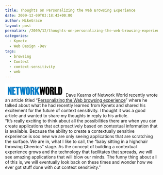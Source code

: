 ```yaml
---
title: Thoughts on Personalizing the Web Browsing Experience
date: 2009-12-09T03:18:43+00:00
author: MikeGrace
layout: post
permalink: /2009/12/thoughts-on-personalizing-the-web-browsing-experience/
categories:
  - Kynetx
  - Web Design -Dev
tags:
  - browsing
  - Context
  - context-sensitivity
  - web
---
```

<div id="article_subtitle">
  <span><a href="http://www.networkworld.com/newsletters/dir/2009/120709id2.html"><img class="alignleft size-full wp-image-1152" title="Network World" src="/assets/2009/12/networkworld.jpg" alt="Network World" width="200" height="43" /></a>Dave Kearns of </span>Network World recently wrote an article titled &#8220;<a href="http://www.networkworld.com/newsletters/dir/2009/120709id2.html">Personalizing the Web browsing experience</a>&#8221; where he talked about what he had recently learned from Kynetx and shared his excitement for the future of context sensitivity. I thought it was a good article and wanted to share my thoughts in reply to his article.
</div>



<div>
  &#8220;It&#8217;s really exciting to think about all the possibilities there are when you can create applications that act proactively based on contextual information that is available. Because the ability to create a contextually sensitive experience is soo new we are only seeing applications that are scratching the surface. We are in, what I like to call, the &#8220;baby sitting in a highchair throwing Cheerios&#8221; stage. As the concept of building a contextual experience grows and the technology that facilitates that spreads, we will see amazing applications that will blow our minds. The funny thing about all of this is, we will eventually look back on these times and wonder how we ever got stuff done with out context sensitivity.&#8221;
</div>
